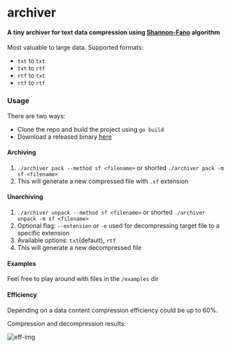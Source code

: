 # archiver

#### A tiny archiver for text data compression using [Shannon-Fano][sf-wiki] algorithm
Most valuable to large data.
Supported formats:
- ``txt`` to ``txt``
- ``txt`` to ``rtf``
- ``rtf`` to ``txt``
- ``rtf`` to ``rtf``

### Usage

There are two ways:
- Clone the repo and build the project using ``go build``
- Download a released binary [here][bin]

#### Archiving
1. ``./archiver pack --method sf <filename>`` or shorted ``./archiver pack -m sf <filename>``
2. This will generate a new compressed file with ``.sf`` extension

#### Unarchiving
1. ``./archiver unpack --method sf <filename>`` or shorted ``./archiver unpack -m sf <filename>``
2. Optional flag: ``--extension`` or ``-e`` used for decompressing target file to a specific extension
3. Available options: ``txt``(default), ``rtf``
4. This will generate a new decompressed file

#### Examples
Feel free to play around with files in the ``/examples`` dir

#### Efficiency
Depending on a data content compression efficiency could be up to 60%.

Compression and decompression results:

![eff-img](https://i.ibb.co/qmy80KS/eff.png)



[sf-wiki]: https://en.wikipedia.org/wiki/Shannon%E2%80%93Fano_coding
[bin]: https://github.com/RSheremeta/archiver/releases/tag/1.0